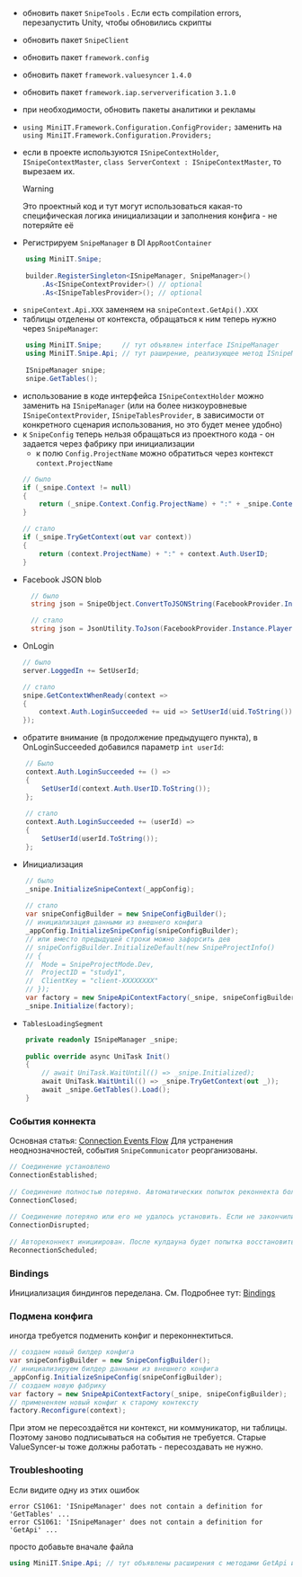 - обновить пакет `SnipeTools` . Если есть compilation errors, перезапустить Unity, чтобы обновились скрипты
- обновить пакет `SnipeClient`
- обновить пакет `framework.config`
- обновить пакет `framework.valuesyncer` `1.4.0`
- обновить пакет `framework.iap.serververification` `3.1.0`
- при необходимости, обновить пакеты аналитики и рекламы
-  `using MiniIT.Framework.Configuration.ConfigProvider;` заменить на
  `using MiniIT.Framework.Configuration.Providers;`

- если в проекте используются `ISnipeContextHolder`, `ISnipeContextMaster`, `class ServerContext : ISnipeContextMaster`, то вырезаем их.
  > [!warning]
  > Это проектный код и тут могут использоваться какая-то специфическая логика инициализации и заполнения конфига - не потеряйте её
  
- Регистрируем `SnipeManager` в DI `AppRootContainer`
```cs
	using MiniIT.Snipe;
	
	builder.RegisterSingleton<ISnipeManager, SnipeManager>()
	    .As<ISnipeContextProvider>() // optional
	    .As<ISnipeTablesProvider>(); // optional
```
- `snipeContext.Api.XXX` заменяем на `snipeContext.GetApi().XXX`
- таблицы отделены от контекста, обращаться к ним теперь нужно через `SnipeManager`:
```cs
	using MiniIT.Snipe;     // тут объявлен interface ISnipeManager
	using MiniIT.Snipe.Api; // тут раширение, реализующее метод ISnipeManager.GetTables();
	
	ISnipeManager snipe;
	snipe.GetTables();
```
- использование в коде интерфейса `ISnipeContextHolder` можно заменить на `ISnipeManager` (или на более низкоуровневые `ISnipeContextProvider`, `ISnipeTablesProvider`, в зависимости от конкретного сценария использования, но это будет менее удобно)
- к `SnipeConfig` теперь нельзя обращаться из проектного кода - он задается через фабрику при инициализации
	- к полю `Config.ProjectName` можно обратиться через контекст `context.ProjectName`
	```cs
	// было
	if (_snipe.Context != null)
	{
	    return (_snipe.Context.Config.ProjectName) + ":" + _snipe.Context.Auth.UserID;
	}

	// стало
	if (_snipe.TryGetContext(out var context))
	{
	    return (context.ProjectName) + ":" + context.Auth.UserID;
	}
	```
- Facebook JSON blob
  ```cs
	// было
	string json = SnipeObject.ConvertToJSONString(FacebookProvider.Instance.PlayerProfile);

	// стало
	string json = JsonUtility.ToJson(FacebookProvider.Instance.PlayerProfile.ToObject());
	```
- OnLogin
	```cs
	// было 
	server.LoggedIn += SetUserId;
	
	// стало
	snipe.GetContextWhenReady(context =>
	{  
		context.Auth.LoginSucceeded += uid => SetUserId(uid.ToString());
	});
	```
- обратите внимание (в продолжение предыдущего пункта), в OnLoginSucceeded добавился параметр `int userId`:
```cs
	// Было
	context.Auth.LoginSucceeded += () =>
	{
	    SetUserId(context.Auth.UserID.ToString());
	};
	
	// стало
	context.Auth.LoginSucceeded += (userId) =>
	{
	    SetUserId(userId.ToString());
	};
```
- Инициализация
```cs
	// было
	_snipe.InitializeSnipeContext(_appConfig);
	
	// стало
	var snipeConfigBuilder = new SnipeConfigBuilder();
	// инициализация данными из внешнего конфига
	_appConfig.InitializeSnipeConfig(snipeConfigBuilder);
	// или вместо предыдущей строки можно зафорсить дев
	// snipeConfigBuilder.InitializeDefault(new SnipeProjectInfo()  
	// {  
	//  Mode = SnipeProjectMode.Dev,  
	//  ProjectID = "study1",  
	//  ClientKey = "client-XXXXXXXX"  
	// });
	var factory = new SnipeApiContextFactory(_snipe, snipeConfigBuilder);
	_snipe.Initialize(factory);
```
- `TablesLoadingSegment`
```cs
	private readonly ISnipeManager _snipe;
	
	public override async UniTask Init()  
	{  
	    // await UniTask.WaitUntil(() => _snipe.Initialized);
	    await UniTask.WaitUntil(() => _snipe.TryGetContext(out _));
	    await _snipe.GetTables().Load();
	}
```

### События коннекта
Основная статья: [Connection Events Flow](Connection%20Events%20Flow.md)
Для устранения неоднозначностей, события `SnipeCommunicator` реорганизованы.
```cs
// Соединение установлено
ConnectionEstablished;  
  
// Соединение полностью потеряно. Автоматических попыток реконнекта больше не будет
ConnectionClosed;  
  
// Соединение потеряно или его не удалось установить. Если не закончились попытки, то будет автореконнект
ConnectionDisrupted;  
  
// Автореконнект инициирован. После кулдауна будет попытка восстановить соединение
ReconnectionScheduled;
```

### Bindings
Инициализация биндингов переделана. См. Подробнее тут: [Bindings](Bindings.md)

### Подмена конфига
иногда требуется подменить конфиг и переконнектиться.
```cs
// создаем новый билдер конфига
var snipeConfigBuilder = new SnipeConfigBuilder();
// инициализируем билдер данными из внешнего конфига
_appConfig.InitializeSnipeConfig(snipeConfigBuilder);
// создаем новую фабрику
var factory = new SnipeApiContextFactory(_snipe, snipeConfigBuilder);
// примененяем новый конфиг к старому контексту
factory.Reconfigure(context);
```
При этом не пересоздаётся ни контекст, ни коммуникатор, ни таблицы. Поэтому заново подписываться на события не требуется. Старые ValueSyncer-ы тоже должны работать - пересоздавать не нужно.


### Troubleshooting
Если видите одну из этих ошибок
```
error CS1061: 'ISnipeManager' does not contain a definition for 'GetTables' ...
error CS1061: 'ISnipeManager' does not contain a definition for 'GetApi' ...
```
просто добавьте вначале файла
```cs
using MiniIT.Snipe.Api; // тут объявлены расширения с методами GetApi и GetTables
```
